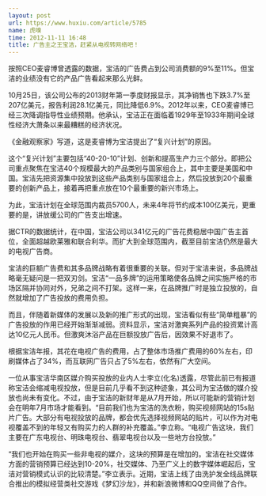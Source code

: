 ```yaml
---
layout: post
url: https://www.huxiu.com/article/5785
name: 虎嗅
time: 2012-11-11 16:48
title: 广告主之王宝洁，赶紧从电视转网络吧！
---
```

按照CEO麦睿博曾透露的数据，宝洁的广告费占到公司消费额的9%至11%。但宝洁的业绩没有它的产品广告看起来那么光鲜。

10月25日，该公司公布的2013财年第一季度财报显示，其净销售也下跌3.7%至207亿美元，报告利润28.1亿美元，同比降低6.9%。2012年以来，CEO麦睿博已经三次降调指导性业绩预期。他承认，宝洁正在面临着1929年至1933年期间全球性经济大萧条以来最糟糕的经济状况。

《金融观察家》写道，这是麦睿博为宝洁提出了“复兴计划”的原因。

这个“复兴计划”主要包括“40-20-10”计划、创新和提高生产力三个部分。即把公司重点聚焦在宝洁40个规模最大的产品类别与国家组合上，其中主要是美国和中国。宝洁先把资源集中投放到这些产品类别与国家组合上，然后投放到20个最重要的创新产品上，接着再把重点放在10个最重要的新兴市场上。

为此，宝洁计划在全球范围内裁员5700人，未来4年将节约成本100亿美元，更重要的是，讲放缓公司的广告支出增速。

据CTR的数据统计，在中国，宝洁公司以341亿元的广告花费稳居中国广告主首位，全面超越欧莱雅和联合利华。而扩大到全球范围内，截至目前宝洁仍然是最大的电视广告商。

宝洁的巨额广告费和其多品牌战略有着很重要的关联。但对于宝洁来说，多品牌战略毫无疑问是一把双刃剑。宝洁“一品多牌”的运用策略使各品牌之间实施严格的市场区隔并协同对外，兄弟之间不打架。这样一来，在品牌推广时是独立投放的，自然就增加了广告投放的费用负担。

而且，伴随着新媒体的发展以及新的推广形式的出现，宝洁看似有些“简单粗暴”的广告投放的作用已经开始渐渐减弱。资料显示，宝洁对激爽系列产品的投资累计高达10亿元人民币。但激爽沐浴产品在巨额投放广告后，因效果不好退市了。

根据宝洁年报，其花在电视广告的费用，占了整体市场推广费用的60%左右，印刷媒体占了34%，而互联网广告只占了5%左右，依然有广大空间。

一位从事宝洁华南区媒介购买投放的业内人士李立(化名)透露，尽管此前已有报道称宝洁会缩减电视投放，但是目前几乎看不到这种迹象，其公司为宝洁做的媒介投放也尚未有变化。不过，由于宝洁的新财年是从7月开始，所以可能新的营销计划会在明年7月市场才能看到。“目前我们也为宝洁的洗衣粉，购买视频网站的15s贴片广告。大部分有电视投放的品牌，都会优先选择视频网站的贴片，可以作为对电视覆盖不到的年轻又有购买力的人群的补充覆盖。”李立称。“电视广告这块，我们主要在广东电视台、明珠电视台、翡翠电视台以及一些地方台投放。”

“我们也开始在购买一些非电视的媒介，这块的预算是在增加的。宝洁在社交媒体方面的营销预算已经达到10-20%，社交媒体、乃至广义上的数字媒体崛起后，宝洁对营销模式认识的比较清楚。”李立表示。近期，宝洁上线了由洗护发全线品牌联合推出的模拟经营类社交游戏《梦幻沙龙》，并和新浪微博和QQ空间做了合作。

